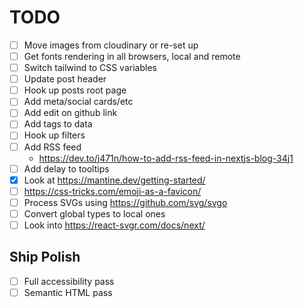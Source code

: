 # TODO

- [ ] Move images from cloudinary or re-set up
- [ ] Get fonts rendering in all browsers, local and remote
- [ ] Switch tailwind to CSS variables
- [ ] Update post header
- [ ] Hook up posts root page
- [ ] Add meta/social cards/etc
- [ ] Add edit on github link
- [ ] Add tags to data
- [ ] Hook up filters
- [ ] Add RSS feed
  - https://dev.to/j471n/how-to-add-rss-feed-in-nextjs-blog-34j1
- [ ] Add delay to tooltips
- [x] Look at https://mantine.dev/getting-started/
- [ ] https://css-tricks.com/emoji-as-a-favicon/
- [ ] Process SVGs using https://github.com/svg/svgo
- [ ] Convert global types to local ones
- [ ] Look into https://react-svgr.com/docs/next/

## Ship Polish

- [ ] Full accessibility pass
- [ ] Semantic HTML pass
